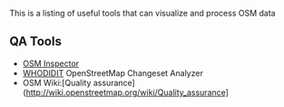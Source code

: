 This is a listing of useful tools that can visualize and process OSM data

## QA Tools
- [OSM Inspector](http://wiki.openstreetmap.org/wiki/OSM_Inspector) 
- [WHODIDIT](http://zverik.osm.rambler.ru/whodidit/) OpenStreetMap Changeset Analyzer
- OSM Wiki:[Quality assurance](http://wiki.openstreetmap.org/wiki/Quality_assurance]